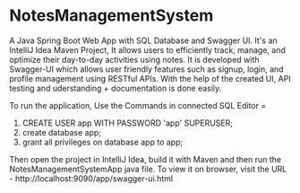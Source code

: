 # NotesManagementSystem
 
A Java Spring Boot Web App with SQL Database and Swagger UI. It's an IntelliJ Idea Maven Project, It allows users to efficiently track, manage, and optimize their day-to-day activities using notes.
It is developed with Swagger-UI which allows user friendly features such as signup, login, and profile management using RESTful APIs.
With the help of the created UI, API testing and uderstanding + documentation is done easily.

To run the application, Use the Commands in connected SQL Editor =
1. CREATE USER app WITH PASSWORD 'app' SUPERUSER;
2. create database app;
3. grant all privileges on database app to app;

Then open the project in IntelliJ Idea, build it with Maven and then run the NotesManagementSystemApp java file.
To view it on browser, visit the URL - http://localhost:9090/app/swagger-ui.html
